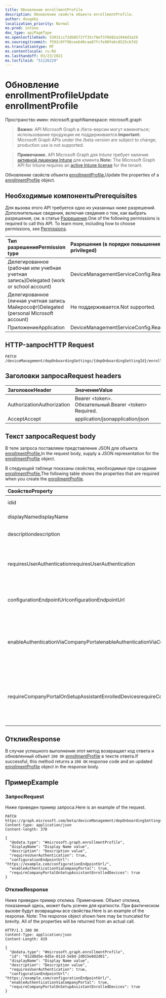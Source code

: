 ```yaml
---
title: Обновление enrollmentProfile
description: Обновление свойств объекта enrollmentProfile.
author: dougeby
localization_priority: Normal
ms.prod: intune
doc_type: apiPageType
ms.openlocfilehash: 53031ccf2db85727f35cf8ef376682a1944d3a29
ms.sourcegitcommit: f592c9ff96ceeb40caa67fcfe90fe6c8525cb7d2
ms.translationtype: MT
ms.contentlocale: ru-RU
ms.lasthandoff: 03/23/2021
ms.locfileid: "51126229"
---
```

# <a name="update-enrollmentprofile"></a><span data-ttu-id="2a360-103">Обновление enrollmentProfile</span><span class="sxs-lookup"><span data-stu-id="2a360-103">Update enrollmentProfile</span></span>

<span data-ttu-id="2a360-104">Пространство имен: microsoft.graph</span><span class="sxs-lookup"><span data-stu-id="2a360-104">Namespace: microsoft.graph</span></span>

> <span data-ttu-id="2a360-105">**Важно:** API Microsoft Graph в /бета-версии могут изменяться; использование продукции не поддерживается.</span><span class="sxs-lookup"><span data-stu-id="2a360-105">**Important:** Microsoft Graph APIs under the /beta version are subject to change; production use is not supported.</span></span>

> <span data-ttu-id="2a360-106">**Примечание.** API Microsoft Graph для Intune требует наличия [активной лицензии Intune](https://go.microsoft.com/fwlink/?linkid=839381) для клиента.</span><span class="sxs-lookup"><span data-stu-id="2a360-106">**Note:** The Microsoft Graph API for Intune requires an [active Intune license](https://go.microsoft.com/fwlink/?linkid=839381) for the tenant.</span></span>

<span data-ttu-id="2a360-107">Обновление свойств объекта [enrollmentProfile.](../resources/intune-enrollment-enrollmentprofile.md)</span><span class="sxs-lookup"><span data-stu-id="2a360-107">Update the properties of a [enrollmentProfile](../resources/intune-enrollment-enrollmentprofile.md) object.</span></span>

## <a name="prerequisites"></a><span data-ttu-id="2a360-108">Необходимые компоненты</span><span class="sxs-lookup"><span data-stu-id="2a360-108">Prerequisites</span></span>
<span data-ttu-id="2a360-p101">Для вызова этого API требуется одно из указанных ниже разрешений. Дополнительные сведения, включая сведения о том, как выбрать разрешения, см. в статье [Разрешения](/graph/permissions-reference).</span><span class="sxs-lookup"><span data-stu-id="2a360-p101">One of the following permissions is required to call this API. To learn more, including how to choose permissions, see [Permissions](/graph/permissions-reference).</span></span>

|<span data-ttu-id="2a360-111">Тип разрешения</span><span class="sxs-lookup"><span data-stu-id="2a360-111">Permission type</span></span>|<span data-ttu-id="2a360-112">Разрешения (в порядке повышения привилегий)</span><span class="sxs-lookup"><span data-stu-id="2a360-112">Permissions (from least to most privileged)</span></span>|
|:---|:---|
|<span data-ttu-id="2a360-113">Делегированное (рабочая или учебная учетная запись)</span><span class="sxs-lookup"><span data-stu-id="2a360-113">Delegated (work or school account)</span></span>|<span data-ttu-id="2a360-114">DeviceManagementServiceConfig.ReadWrite.All</span><span class="sxs-lookup"><span data-stu-id="2a360-114">DeviceManagementServiceConfig.ReadWrite.All</span></span>|
|<span data-ttu-id="2a360-115">Делегированное (личная учетная запись Майкрософт)</span><span class="sxs-lookup"><span data-stu-id="2a360-115">Delegated (personal Microsoft account)</span></span>|<span data-ttu-id="2a360-116">Не поддерживается.</span><span class="sxs-lookup"><span data-stu-id="2a360-116">Not supported.</span></span>|
|<span data-ttu-id="2a360-117">Приложение</span><span class="sxs-lookup"><span data-stu-id="2a360-117">Application</span></span>|<span data-ttu-id="2a360-118">DeviceManagementServiceConfig.ReadWrite.All</span><span class="sxs-lookup"><span data-stu-id="2a360-118">DeviceManagementServiceConfig.ReadWrite.All</span></span>|

## <a name="http-request"></a><span data-ttu-id="2a360-119">HTTP-запрос</span><span class="sxs-lookup"><span data-stu-id="2a360-119">HTTP Request</span></span>
<!-- {
  "blockType": "ignored"
}
-->
``` http
PATCH /deviceManagement/depOnboardingSettings/{depOnboardingSettingId}/enrollmentProfiles/{enrollmentProfileId}
```

## <a name="request-headers"></a><span data-ttu-id="2a360-120">Заголовки запроса</span><span class="sxs-lookup"><span data-stu-id="2a360-120">Request headers</span></span>
|<span data-ttu-id="2a360-121">Заголовок</span><span class="sxs-lookup"><span data-stu-id="2a360-121">Header</span></span>|<span data-ttu-id="2a360-122">Значение</span><span class="sxs-lookup"><span data-stu-id="2a360-122">Value</span></span>|
|:---|:---|
|<span data-ttu-id="2a360-123">Authorization</span><span class="sxs-lookup"><span data-stu-id="2a360-123">Authorization</span></span>|<span data-ttu-id="2a360-124">Bearer &lt;token&gt;. Обязательный.</span><span class="sxs-lookup"><span data-stu-id="2a360-124">Bearer &lt;token&gt; Required.</span></span>|
|<span data-ttu-id="2a360-125">Accept</span><span class="sxs-lookup"><span data-stu-id="2a360-125">Accept</span></span>|<span data-ttu-id="2a360-126">application/json</span><span class="sxs-lookup"><span data-stu-id="2a360-126">application/json</span></span>|

## <a name="request-body"></a><span data-ttu-id="2a360-127">Текст запроса</span><span class="sxs-lookup"><span data-stu-id="2a360-127">Request body</span></span>
<span data-ttu-id="2a360-128">В теле запроса поставляем представление JSON для объекта [enrollmentProfile.](../resources/intune-enrollment-enrollmentprofile.md)</span><span class="sxs-lookup"><span data-stu-id="2a360-128">In the request body, supply a JSON representation for the [enrollmentProfile](../resources/intune-enrollment-enrollmentprofile.md) object.</span></span>

<span data-ttu-id="2a360-129">В следующей таблице показаны свойства, необходимые при создании [enrollmentProfile.](../resources/intune-enrollment-enrollmentprofile.md)</span><span class="sxs-lookup"><span data-stu-id="2a360-129">The following table shows the properties that are required when you create the [enrollmentProfile](../resources/intune-enrollment-enrollmentprofile.md).</span></span>

|<span data-ttu-id="2a360-130">Свойство</span><span class="sxs-lookup"><span data-stu-id="2a360-130">Property</span></span>|<span data-ttu-id="2a360-131">Тип</span><span class="sxs-lookup"><span data-stu-id="2a360-131">Type</span></span>|<span data-ttu-id="2a360-132">Описание</span><span class="sxs-lookup"><span data-stu-id="2a360-132">Description</span></span>|
|:---|:---|:---|
|<span data-ttu-id="2a360-133">id</span><span class="sxs-lookup"><span data-stu-id="2a360-133">id</span></span>|<span data-ttu-id="2a360-134">Строка</span><span class="sxs-lookup"><span data-stu-id="2a360-134">String</span></span>|<span data-ttu-id="2a360-135">GUID объекта</span><span class="sxs-lookup"><span data-stu-id="2a360-135">The GUID for the object</span></span>|
|<span data-ttu-id="2a360-136">displayName</span><span class="sxs-lookup"><span data-stu-id="2a360-136">displayName</span></span>|<span data-ttu-id="2a360-137">Строка</span><span class="sxs-lookup"><span data-stu-id="2a360-137">String</span></span>|<span data-ttu-id="2a360-138">Имя профиля</span><span class="sxs-lookup"><span data-stu-id="2a360-138">Name of the profile</span></span>|
|<span data-ttu-id="2a360-139">description</span><span class="sxs-lookup"><span data-stu-id="2a360-139">description</span></span>|<span data-ttu-id="2a360-140">Строка</span><span class="sxs-lookup"><span data-stu-id="2a360-140">String</span></span>|<span data-ttu-id="2a360-141">Описание профиля</span><span class="sxs-lookup"><span data-stu-id="2a360-141">Description of the profile</span></span>|
|<span data-ttu-id="2a360-142">requiresUserAuthentication</span><span class="sxs-lookup"><span data-stu-id="2a360-142">requiresUserAuthentication</span></span>|<span data-ttu-id="2a360-143">Boolean</span><span class="sxs-lookup"><span data-stu-id="2a360-143">Boolean</span></span>|<span data-ttu-id="2a360-144">Указывает, требует ли профиль проверки подлинности пользователя</span><span class="sxs-lookup"><span data-stu-id="2a360-144">Indicates if the profile requires user authentication</span></span>|
|<span data-ttu-id="2a360-145">configurationEndpointUrl</span><span class="sxs-lookup"><span data-stu-id="2a360-145">configurationEndpointUrl</span></span>|<span data-ttu-id="2a360-146">Строка</span><span class="sxs-lookup"><span data-stu-id="2a360-146">String</span></span>|<span data-ttu-id="2a360-147">URL-адрес конечной точки конфигурации для регистрации</span><span class="sxs-lookup"><span data-stu-id="2a360-147">Configuration endpoint url to use for Enrollment</span></span>|
|<span data-ttu-id="2a360-148">enableAuthenticationViaCompanyPortal</span><span class="sxs-lookup"><span data-stu-id="2a360-148">enableAuthenticationViaCompanyPortal</span></span>|<span data-ttu-id="2a360-149">Boolean</span><span class="sxs-lookup"><span data-stu-id="2a360-149">Boolean</span></span>|<span data-ttu-id="2a360-150">Указывает на проверку подлинности с помощью помощника установки Apple вместо портала компании.</span><span class="sxs-lookup"><span data-stu-id="2a360-150">Indicates to authenticate with Apple Setup Assistant instead of Company Portal.</span></span>|
|<span data-ttu-id="2a360-151">requireCompanyPortalOnSetupAssistantEnrolledDevices</span><span class="sxs-lookup"><span data-stu-id="2a360-151">requireCompanyPortalOnSetupAssistantEnrolledDevices</span></span>|<span data-ttu-id="2a360-152">Boolean</span><span class="sxs-lookup"><span data-stu-id="2a360-152">Boolean</span></span>|<span data-ttu-id="2a360-153">Указывает, что портал компании необходим для устройств, зарегистрированных помощником установки</span><span class="sxs-lookup"><span data-stu-id="2a360-153">Indicates that Company Portal is required on setup assistant enrolled devices</span></span>|



## <a name="response"></a><span data-ttu-id="2a360-154">Отклик</span><span class="sxs-lookup"><span data-stu-id="2a360-154">Response</span></span>
<span data-ttu-id="2a360-155">В случае успешного выполнения этот метод возвращает код ответа и обновленный объект `200 OK` [enrollmentProfile](../resources/intune-enrollment-enrollmentprofile.md) в тексте ответа.</span><span class="sxs-lookup"><span data-stu-id="2a360-155">If successful, this method returns a `200 OK` response code and an updated [enrollmentProfile](../resources/intune-enrollment-enrollmentprofile.md) object in the response body.</span></span>

## <a name="example"></a><span data-ttu-id="2a360-156">Пример</span><span class="sxs-lookup"><span data-stu-id="2a360-156">Example</span></span>

### <a name="request"></a><span data-ttu-id="2a360-157">Запрос</span><span class="sxs-lookup"><span data-stu-id="2a360-157">Request</span></span>
<span data-ttu-id="2a360-158">Ниже приведен пример запроса.</span><span class="sxs-lookup"><span data-stu-id="2a360-158">Here is an example of the request.</span></span>
``` http
PATCH https://graph.microsoft.com/beta/deviceManagement/depOnboardingSettings/{depOnboardingSettingId}/enrollmentProfiles/{enrollmentProfileId}
Content-type: application/json
Content-length: 370

{
  "@odata.type": "#microsoft.graph.enrollmentProfile",
  "displayName": "Display Name value",
  "description": "Description value",
  "requiresUserAuthentication": true,
  "configurationEndpointUrl": "https://example.com/configurationEndpointUrl/",
  "enableAuthenticationViaCompanyPortal": true,
  "requireCompanyPortalOnSetupAssistantEnrolledDevices": true
}
```

### <a name="response"></a><span data-ttu-id="2a360-159">Отклик</span><span class="sxs-lookup"><span data-stu-id="2a360-159">Response</span></span>
<span data-ttu-id="2a360-p102">Ниже приведен пример отклика. Примечание. Объект отклика, показанный здесь, может быть усечен для краткости. При фактическом вызове будут возвращены все свойства.</span><span class="sxs-lookup"><span data-stu-id="2a360-p102">Here is an example of the response. Note: The response object shown here may be truncated for brevity. All of the properties will be returned from an actual call.</span></span>
``` http
HTTP/1.1 200 OK
Content-Type: application/json
Content-Length: 419

{
  "@odata.type": "#microsoft.graph.enrollmentProfile",
  "id": "012d8d5e-8d5e-012d-5e8d-2d015e8d2d01",
  "displayName": "Display Name value",
  "description": "Description value",
  "requiresUserAuthentication": true,
  "configurationEndpointUrl": "https://example.com/configurationEndpointUrl/",
  "enableAuthenticationViaCompanyPortal": true,
  "requireCompanyPortalOnSetupAssistantEnrolledDevices": true
}
```




